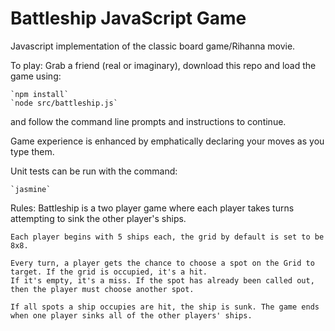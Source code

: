 # Battleship JavaScript Game

Javascript implementation of the classic board game/Rihanna movie.

To play: Grab a friend (real or imaginary), download this repo and load the game using:
	
	`npm install`
	`node src/battleship.js`


and follow the command line prompts and instructions to continue.

Game experience is enhanced by emphatically declaring your moves as you type them.

Unit tests can be run with the command:

	`jasmine`

Rules:
	Battleship is a two player game where each player takes turns attempting to sink the other player's ships.

	Each player begins with 5 ships each, the grid by default is set to be 8x8.

	Every turn, a player gets the chance to choose a spot on the Grid to target. If the grid is occupied, it's a hit.
	If it's empty, it's a miss. If the spot has already been called out, then the player must choose another spot.

	If all spots a ship occupies are hit, the ship is sunk. The game ends when one player sinks all of the other players' ships.
